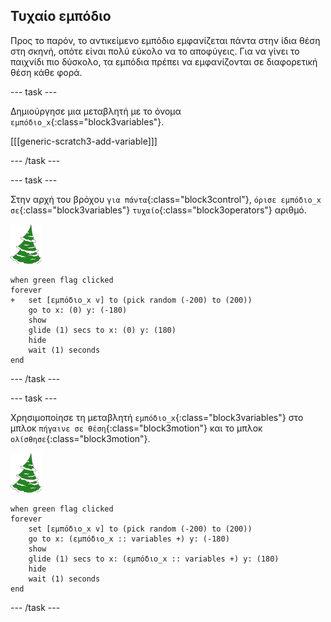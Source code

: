 ## Τυχαίο εμπόδιο

Προς το παρόν, το αντικείμενο εμπόδιο εμφανίζεται πάντα στην ίδια θέση στη σκηνή, οπότε είναι πολύ εύκολο να το αποφύγεις. Για να γίνει το παιχνίδι πιο δύσκολο, τα εμπόδια πρέπει να εμφανίζονται σε διαφορετική θέση κάθε φορά.

--- task ---

Δημιούργησε μια μεταβλητή με το όνομα `εμπόδιο_x`{:class="block3variables"}.

[[[generic-scratch3-add-variable]]]

--- /task ---

--- task ---

Στην αρχή του βρόχου `για πάντα`{:class="block3control"}, `όρισε εμπόδιο_x σε`{:class="block3variables"} `τυχαίο`{:class="block3operators"} αριθμό.

![αντικείμενο εμπόδιο](images/obstacle_sprite.png)

```blocks3
when green flag clicked
forever 
+   set [εμπόδιο_x v] to (pick random (-200) to (200))
    go to x: (0) y: (-180)
    show
    glide (1) secs to x: (0) y: (180)
    hide
    wait (1) seconds
end
```


--- /task ---

--- task ---

Χρησιμοποίησε τη μεταβλητή `εμπόδιο_x`{:class="block3variables"} στο μπλοκ `πήγαινε σε θέση`{:class="block3motion"} και το μπλοκ `ολίσθησε`{:class="block3motion"}.

![αντικείμενο εμπόδιο](images/obstacle_sprite.png)

```blocks3
when green flag clicked
forever 
    set [εμπόδιο_x v] to (pick random (-200) to (200))
    go to x: (εμπόδιο_x :: variables +) y: (-180)
    show
    glide (1) secs to x: (εμπόδιο_x :: variables +) y: (180)
    hide
    wait (1) seconds
end
```

--- /task ---